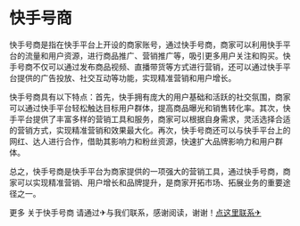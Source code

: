 # 快手号商

快手号商是指在快手平台上开设的商家账号，通过快手号商，商家可以利用快手平台的流量和用户资源，进行商品推广、营销推广等，吸引更多用户关注和购买。快手号商不仅可以通过发布商品视频、直播带货等方式进行营销，还可以通过快手平台提供的广告投放、社交互动等功能，实现精准营销和用户增长。

快手号商具有以下特点：首先，快手拥有庞大的用户基础和活跃的社交氛围，商家可以通过快手平台轻松触达目标用户群体，提高商品曝光和销售转化率。其次，快手平台提供了丰富多样的营销工具和服务，商家可以根据自身需求，灵活选择合适的营销方式，实现精准营销和效果最大化。再次，快手号商还可以与快手平台上的网红、达人进行合作，借助其影响力和粉丝资源，快速扩大品牌影响力和用户群体。

总之，快手号商是快手平台为商家提供的一项强大的营销工具，通过快手号商，商家可以实现精准营销、用户增长和品牌提升，是商家开拓市场、拓展业务的重要途径之一。

更多 关于快手号商 请通过✈与我们联系，感谢阅读，谢谢！[点这里联系✈](https://bbs.k02.cc)